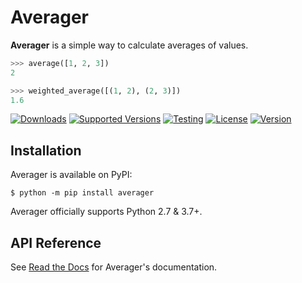 # Averager

**Averager** is a simple way to calculate averages of values.

```py
>>> average([1, 2, 3])
2

>>> weighted_average([(1, 2), (2, 3)])
1.6
```

[![Downloads](https://pepy.tech/badge/averager)](https://pepy.tech/project/averager)
[![Supported Versions](https://img.shields.io/pypi/pyversions/averager.svg)](https://pypi.org/project/averager)
[![Testing](https://img.shields.io/github/workflow/status/bsoyka/averager/Test%20with%20pytest?label=tests)](https://github.com/bsoyka/averager/actions?query=workflow%3A%22Test+with+pytest%22)
[![License](https://img.shields.io/pypi/l/averager)](https://github.com/bsoyka/averager/blob/master/LICENSE)
[![Version](https://img.shields.io/pypi/v/averager?label=latest)](https://pypi.org/project/averager)

## Installation

Averager is available on PyPI:

```console
$ python -m pip install averager
```

Averager officially supports Python 2.7 & 3.7+.

## API Reference

See [Read the Docs](https://averager.readthedocs.io) for Averager's documentation.
